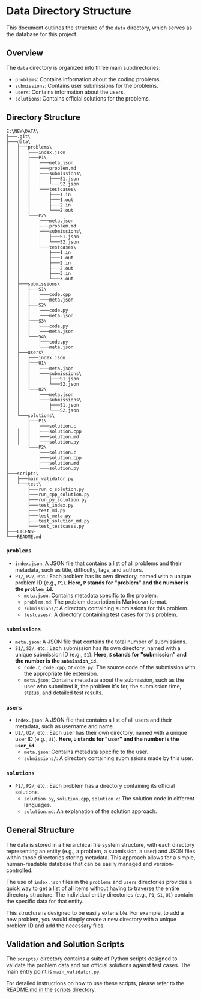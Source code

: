 # Data Directory Structure

This document outlines the structure of the `data` directory, which serves as the database for this project.

## Overview

The `data` directory is organized into three main subdirectories:

- `problems`: Contains information about the coding problems.
- `submissions`: Contains user submissions for the problems.
- `users`: Contains information about the users.
- `solutions`: Contains official solutions for the problems.

## Directory Structure

```
E:\NEW\DATA\
├───.git\
├───data\
│   ├───problems\
│   │   ├───index.json
│   │   ├───P1\
│   │   │   ├───meta.json
│   │   │   ├───problem.md
│   │   │   ├───submissions\
│   │   │   │   ├───S1.json
│   │   │   │   └───S2.json
│   │   │   └───testcases\
│   │   │       ├───1.in
│   │   │       ├───1.out
│   │   │       ├───2.in
│   │   │       └───2.out
│   │   └───P2\
│   │       ├───meta.json
│   │       ├───problem.md
│   │       ├───submissions\
│   │       │   ├───S1.json
│   │       │   └───S2.json
│   │       └───testcases\
│   │           ├───1.in
│   │           ├───1.out
│   │           ├───2.in
│   │           ├───2.out
│   │           ├───3.in
│   │           └───3.out
│   ├───submissions\
│   │   ├───S1\
│   │   │   ├───code.cpp
│   │   │   └───meta.json
│   │   ├───S2\
│   │   │   ├───code.py
│   │   │   └───meta.json
│   │   ├───S3\
│   │   │   ├───code.py
│   │   │   └───meta.json
│   │   └───S4\
│   │       ├───code.py
│   │       └───meta.json
│   ├───users\
│   │   ├───index.json
│   │   ├───U1\
│   │   │   ├───meta.json
│   │   │   └───submissions\
│   │   │       ├───S1.json
│   │   │       └───S2.json
│   │   └───U2\
│   │       ├───meta.json
│   │       └───submissions\
│   │           ├───S1.json
│   │           └───S2.json
│   └───solutions\
│       ├───P1\
│       │   ├───solution.c
│   │   │   ├───solution.cpp
│   │   │   ├───solution.md
│   │   │   └───solution.py
│       └───P2\
│           ├───solution.c
│           ├───solution.cpp
│           ├───solution.md
│           └───solution.py
├───scripts\
│   ├───main_validator.py
│   └───test\
│       ├───run_c_solution.py
│       ├───run_cpp_solution.py
│       ├───run_py_solution.py
│       ├───test_index.py
│       ├───test_md.py
│       ├───test_meta.py
│       ├───test_solution_md.py
│       └───test_testcases.py
├───LICENSE
└───README.md
```

### `problems`

- `index.json`: A JSON file that contains a list of all problems and their metadata, such as title, difficulty, tags, and authors.
- `P1/`, `P2/`, etc.: Each problem has its own directory, named with a unique problem ID (e.g., `P1`). **Here, `P` stands for "problem" and the number is the `problem_id`.**
    - `meta.json`: Contains metadata specific to the problem.
    - `problem.md`: The problem description in Markdown format.
    - `submissions/`: A directory containing submissions for this problem.
    - `testcases/`: A directory containing test cases for this problem.

### `submissions`

- `meta.json`: A JSON file that contains the total number of submissions.
- `S1/`, `S2/`, etc.: Each submission has its own directory, named with a unique submission ID (e.g., `S1`). **Here, `S` stands for "submission" and the number is the `submission_id`.**
    - `code.c`, `code.cpp`, or `code.py`: The source code of the submission with the appropriate file extension.
    - `meta.json`: Contains metadata about the submission, such as the user who submitted it, the problem it's for, the submission time, status, and detailed test results.

### `users`

- `index.json`: A JSON file that contains a list of all users and their metadata, such as username and name.
- `U1/`, `U2/`, etc.: Each user has their own directory, named with a unique user ID (e.g., `U1`). **Here, `U` stands for "user" and the number is the `user_id`.**
    - `meta.json`: Contains metadata specific to the user.
    - `submissions/`: A directory containing submissions made by this user.

### `solutions`

- `P1/`, `P2/`, etc.: Each problem has a directory containing its official solutions.
    - `solution.py`, `solution.cpp`, `solution.c`: The solution code in different languages.
    - `solution.md`: An explanation of the solution approach.

## General Structure

The data is stored in a hierarchical file system structure, with each directory representing an entity (e.g., a problem, a submission, a user) and JSON files within those directories storing metadata. This approach allows for a simple, human-readable database that can be easily managed and version-controlled.

The use of `index.json` files in the `problems` and `users` directories provides a quick way to get a list of all items without having to traverse the entire directory structure. The individual entity directories (e.g., `P1`, `S1`, `U1`) contain the specific data for that entity.

This structure is designed to be easily extensible. For example, to add a new problem, you would simply create a new directory with a unique problem ID and add the necessary files.

## Validation and Solution Scripts

The `scripts/` directory contains a suite of Python scripts designed to validate the problem data and run official solutions against test cases. The main entry point is `main_validator.py`.

For detailed instructions on how to use these scripts, please refer to the [README.md in the scripts directory](./scripts/README.md).
